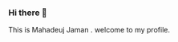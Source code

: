 ### Hi there 👋
This is Mahadeuj Jaman .
welcome to my profile.

<!--
**Mahadeujjaman/Mahadeujjaman** is a ✨ _special_ ✨ repository because its `README.md` (this file) appears on your GitHub profile.

<p align="left"> <a href="https://twitter.com/Mahadeujjamansr" target="blank"><img src="https://img.shields.io/twitter/follow/Mahadeujjamansr?logo=twitter&style=for-the-badge" alt="Mahadeujjaman" /></a> </p>

- 🌱 I’m currently studying **CSE Undergraduate at Bangladesh University of Business and Technology (BUBT).**

- 👯 I’m looking to collaborate on **projects such as related to c,c++,python,java**

- 💬 Ask me about **C,C++,PYTHON,JAVASCRIPT,HTML,CSS**

- 📫 How to reach me via email:**mahadeujjaman2000@gmail.com**

- ⚡ Fun fact **I think i am funny and more reliable person.Guess i can make a smile for you.**
